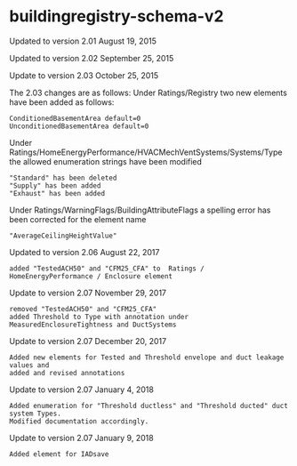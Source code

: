 # buildingregistry-schema-v2
Updated to version 2.01 August 19, 2015

Updated to version 2.02 September 25, 2015

Update to version 2.03 October 25, 2015

The 2.03 changes are as follows:
Under Ratings/Registry two new elements have been added as follows:

    ConditionedBasementArea default=0
    UnconditionedBasementArea default=0
    
Under Ratings/HomeEnergyPerformance/HVACMechVentSystems/Systems/Type the allowed enumeration strings have been modified

    "Standard" has been deleted
    "Supply" has been added
    "Exhaust" has been added
    
Under Ratings/WarningFlags/BuildingAttributeFlags a spelling error has been corrected for the element name

    "AverageCeilingHeightValue"
    
Updated to version 2.06 August 22, 2017

    added "TestedACH50" and "CFM25_CFA" to  Ratings / HomeEnergyPerformance / Enclosure element

Update to version 2.07 November 29, 2017

    removed "TestedACH50" and "CFM25_CFA"
    added Threshold to Type with annotation under MeasuredEnclosureTightness and DuctSystems
    
Update to version 2.07 December 20, 2017

    Added new elements for Tested and Threshold envelope and duct leakage values and 
    added and revised annotations
    
Update to version 2.07 January 4, 2018

    Added enumeration for "Threshold ductless" and "Threshold ducted" duct system Types. 
    Modified documentation accordingly.
    
Update to version 2.07 January 9, 2018

    Added element for IADsave 
